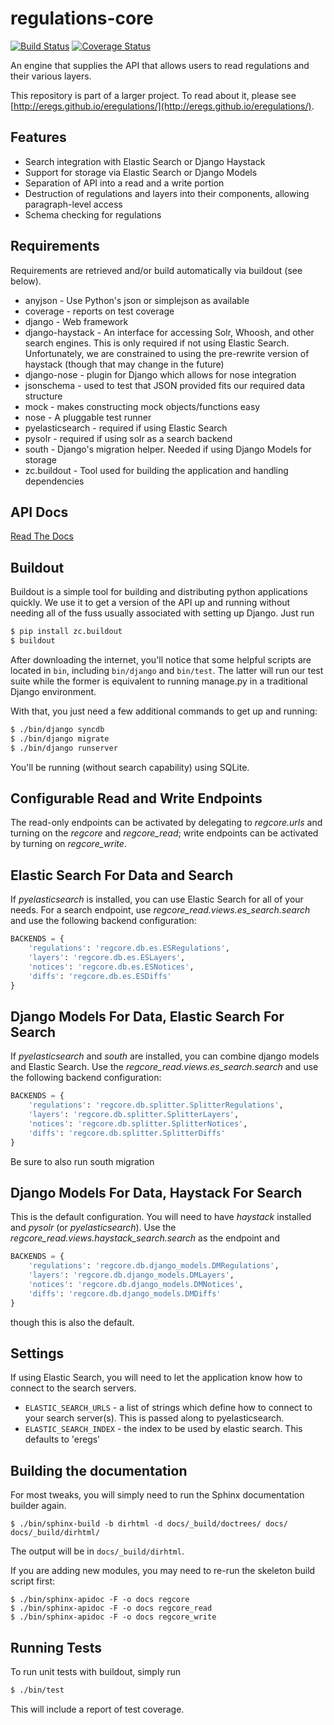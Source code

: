 regulations-core
================

[![Build Status](https://travis-ci.org/eregs/regulations-core.png)](https://travis-ci.org/eregs/regulations-core)
[![Coverage Status](https://coveralls.io/repos/eregs/regulations-core/badge.png)](https://coveralls.io/r/eregs/regulations-core)

An engine that supplies the API that allows users to read regulations and
their various layers. 

This repository is part of a larger project. To read about it, please see 
[http://eregs.github.io/eregulations/](http://eregs.github.io/eregulations/).

## Features

* Search integration with Elastic Search or Django Haystack
* Support for storage via Elastic Search or Django Models
* Separation of API into a read and a write portion
* Destruction of regulations and layers into their components, allowing
  paragraph-level access
* Schema checking for regulations

## Requirements

Requirements are retrieved and/or build automatically via buildout (see
below).

* anyjson - Use Python's json or simplejson as available
* coverage - reports on test coverage
* django - Web framework
* django-haystack - An interface for accessing Solr, Whoosh, and other search
  engines. This is only required if not using Elastic Search. Unfortunately, 
  we are constrained to using the pre-rewrite version of haystack (though 
  that may change in the future)
* django-nose - plugin for Django which allows for nose integration
* jsonschema - used to test that JSON provided fits our required data
  structure
* mock - makes constructing mock objects/functions easy
* nose - A pluggable test runner
* pyelasticsearch - required if using Elastic Search
* pysolr - required if using solr as a search backend
* south - Django's migration helper. Needed if using Django Models for
  storage
* zc.buildout - Tool used for building the application and handling
  dependencies

## API Docs

[Read The Docs](http://regulations-core.readthedocs.org/en/latest/)

## Buildout

Buildout is a simple tool for building and distributing python applications
quickly. We use it to get a version of the API up and running without
needing all of the fuss usually associated with setting up Django. Just run

```bash
$ pip install zc.buildout
$ buildout
```

After downloading the internet, you'll notice that some helpful scripts are
located in ```bin```, including ```bin/django``` and ```bin/test```. The
latter will run our test suite while the former is equivalent to running
manage.py in a traditional Django environment.

With that, you just need a few additional commands to get up and running:
```bash
$ ./bin/django syncdb
$ ./bin/django migrate
$ ./bin/django runserver
```

You'll be running (without search capability) using SQLite.

## Configurable Read and Write Endpoints

The read-only endpoints can be activated by delegating to *regcore.urls*
and turning on the *regcore* and *regcore_read*; write endpoints can be
activated by turning on *regcore_write*.

## Elastic Search For Data and Search

If *pyelasticsearch* is installed, you can use Elastic Search for all of
your needs. For a search endpoint, use *regcore_read.views.es_search.search* 
and use the following backend configuration:

```python
BACKENDS = {
    'regulations': 'regcore.db.es.ESRegulations',
    'layers': 'regcore.db.es.ESLayers',
    'notices': 'regcore.db.es.ESNotices',
    'diffs': 'regcore.db.es.ESDiffs'
}
```

## Django Models For Data, Elastic Search For Search

If *pyelasticsearch* and *south* are installed, you can combine django
models and Elastic Search. Use the *regcore_read.views.es_search.search* and
use the following backend configuration:

```python
BACKENDS = {
    'regulations': 'regcore.db.splitter.SplitterRegulations',
    'layers': 'regcore.db.splitter.SplitterLayers',
    'notices': 'regcore.db.splitter.SplitterNotices',
    'diffs': 'regcore.db.splitter.SplitterDiffs'
}
```

Be sure to also run south migration

## Django Models For Data, Haystack For Search

This is the default configuration. You will need to have *haystack*
installed and *pysolr* (or *pyelasticsearch*). Use the
*regcore_read.views.haystack_search.search* as the endpoint and

```python
BACKENDS = {
    'regulations': 'regcore.db.django_models.DMRegulations',
    'layers': 'regcore.db.django_models.DMLayers',
    'notices': 'regcore.db.django_models.DMNotices',
    'diffs': 'regcore.db.django_models.DMDiffs'
}
```

though this is also the default.

## Settings

If using Elastic Search, you will need to let the application know how to
connect to the search servers.

* ```ELASTIC_SEARCH_URLS``` - a list of strings which define how to connect
  to your search server(s). This is passed along to pyelasticsearch.
* ```ELASTIC_SEARCH_INDEX``` - the index to be used by elastic search. This
  defaults to 'eregs'

## Building the documentation

For most tweaks, you will simply need to run the Sphinx documentation
builder again.

```
$ ./bin/sphinx-build -b dirhtml -d docs/_build/doctrees/ docs/ docs/_build/dirhtml/
```

The output will be in ```docs/_build/dirhtml```.

If you are adding new modules, you may need to re-run the skeleton build
script first:

```
$ ./bin/sphinx-apidoc -F -o docs regcore
$ ./bin/sphinx-apidoc -F -o docs regcore_read
$ ./bin/sphinx-apidoc -F -o docs regcore_write
```

##  Running Tests

To run unit tests with buildout, simply run 

```bash
$ ./bin/test
```

This will include a report of test coverage.
